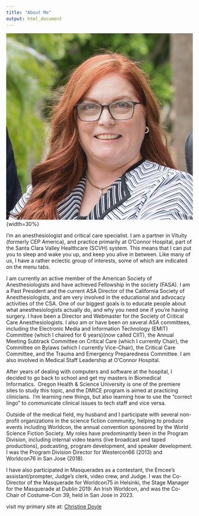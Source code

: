 ```yaml
---
title: "About Me"
output: html_document
---
```



![](./img/CAD-headshot2019-crop1SQUARE.png){width=30%}

I’m an anesthesiologist and critical care specialist. I am a partner in Vituity (formerly CEP America), and practice primarily at O’Connor Hospital, part of the Santa Clara Valley Healthcare (SCVH) system. This means that I can put you to sleep and wake you up, and keep you alive in between. Like many of us, I have a rather eclectic group of interests, some of which are indicated on the menu tabs.

I am currently an active member of the American Society of Anesthesiologists and have achieved Fellowship in the society (FASA). I am a Past President and the current ASA Director of the California Society of Anesthesiologists, and am very involved in the educational and advocacy activities of the CSA. One of our biggest goals is to educate people about what anesthesiologists actually do, and why you need one if you’re having surgery. I have been a Director and Webmaster for the Society of Critical Care Anesthesiologists. I also am or have been on several ASA committees, including the Electronic Media and Information Technology (EMIT) Committee (which I chaired for 6 years)(now called CIIT), the Annual Meeting Subtrack Committee on Critical Care (which I currently Chair), the Committee on Bylaws (which I currently Vice-Chair), the Critical Care Committee, and the Trauma and Emergency Preparedness Committee. I am also involved in Medical Staff Leadership at O’Connor Hospital.

After years of dealing with computers and software at the hospital, I decided to go back to school and get my masters in Biomedical Informatics. Oregon Health & Science University is one of the premiere sites to study this topic, and the DMICE program is aimed at practicing clinicians. I’m learning new things, but also learning how to use the “correct lingo” to communicate clinical issues to tech staff and vice versa. 

Outside of the medical field, my husband and I participate with several non-profit organizations in the science fiction community, helping to produce events including Worldcon, the annual convention sponsored by the World Science Fiction Society. My roles have predominantly been in the Program Division, including internal video teams (live broadcast and taped productions), podcasting, program development, and speaker development. I was the Program Division Director for Westercon66 (2013) and Worldcon76 in San Jose (2018).

I have also participated in Masquerades as a contestant, the Emcee’s assistant/prompter, Judge’s clerk, video crew, and Judge. I was the Co-Director of the Masquerade for Worldcon75 in Helsinki, the Stage Manager for the Masquerade at Dublin 2019: An Irish Worldcon, and was the Co-Chair of Costume-Con 39, held in San Jose in 2023.

visit my primary site at:  [Christine Doyle](https://www.monty-doyle.com)
